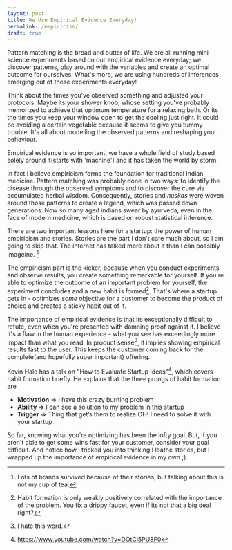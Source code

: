 ```yaml
---
layout: post
title: We Use Empirical Evidence Everyday!
permalink: /empiricism/
draft: true
---
```


Pattern matching is the bread and butter of life. We are all running mini science experiments based on our empirical evidence everyday; we discover patterns, play around with the variables and create an optimal outcome for ourselves. What's more, we are using hundreds of inferences emerging out of these experiments everyday!

Think about the times you've observed something and adjusted your protocols. Maybe its your shower knob, whose setting you've probably memorized to achieve that optimum temperature for a relaxing bath. Or its the times you keep your window open to get the cooling just right. It could be avoiding a certain vegetable because it seems to give you tummy trouble. It's all about modelling the observed patterns and reshaping your behaviour.

Empirical evidence is so important, we have a whole field of study based solely around it(starts with 'machine') and it has taken the world by storm.

In fact I believe empiricism forms the foundation for traditional Indian medicine. Pattern matching was probably done in two ways: to identify the disease through the observed symptoms and to discover the cure via accumulated herbal wisdom. Consequently, stories and *nuskas* were woven around those patterns to create a legend, which was passed down generations. Now so many aged indians swear by ayurveda, even in the face of modern medicine, which is based on robust statistical inference.

There are two important lessons here for a startup: the power of human empiricism and stories. Stories are the part I don't care much about, so I am going to skip that. The internet has talked more about it than I can possibly imageine. [^stories]

The empiricism part is the kicker, because when you conduct experiments and observe results, you create something remarkable for yourself. If you're able to optimize the outcome of an important problem for yourself, the experiment concludes and a new habit is formed[^habit]. That's where a startup gets in - optimizes *some* objective for a customer to become the product of choice and creates a sticky habit out of it. 

The importance of empirical evidence is that its exceptionally difficult to refute, even when you're presented with damning proof against it. I believe it's a flaw in the human experience - what you see has exceedingly more impact than what you read. In product sense[^prodsense], it implies showing empirical results fast to the user. This keeps the customer coming back for the complete(and hopefully super important) offering.

Kevin Hale has a talk on "How to Evaluate Startup Ideas"[^KH], which covers habit formation briefly. He explains that the three prongs of habit formation are
- **Motivation** ⇒ I have this crazy burning problem
- **Ability** ⇒ I can see a solution to my problem in this startup
- **Trigger** ⇒ Thing that get’s them to realize OH! I need to solve it with your startup

So far, knowing what you're optimizing has been the lofty goal. But, if you aren't able to get some wins fast for your customer, consider your goal difficult. And notice how I tricked you into thinking I loathe stories, but I wrapped up the importance of empirical evidence in my own ;).

[^stories]: Lots of brands survived because of their stories, but talking about this is not my cup of tea.
[^habit]: Habit formation is only weakly positively correlated with the importance of the problem. You fix a drippy faucet, even if its not that a big deal right?
[^prodsense]: I hate this word.
[^KH]: https://www.youtube.com/watch?v=DOtCl5PU8F0